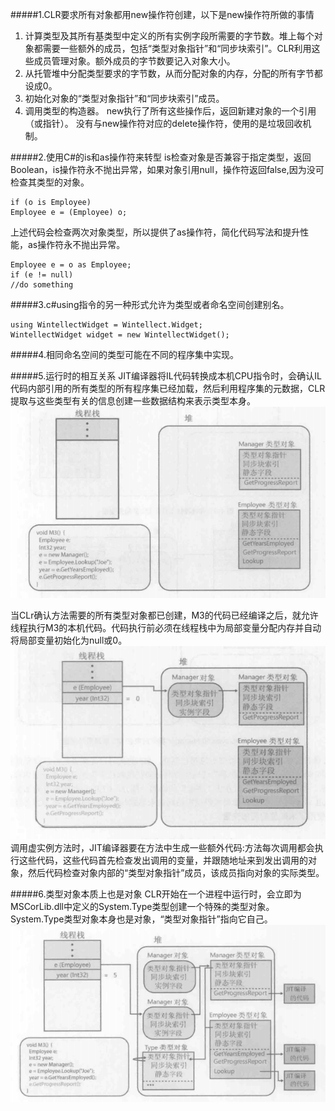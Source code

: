 #####1.CLR要求所有对象都用new操作符创建，以下是new操作符所做的事情
   
1. 计算类型及其所有基类型中定义的所有实例字段所需要的字节数。堆上每个对象都需要一些额外的成员，包括“类型对象指针”和“同步块索引”。CLR利用这些成员管理对象。额外成员的字节数要记入对象大小。
2. 从托管堆中分配类型要求的字节数，从而分配对象的内存，分配的所有字节都设成0。
3. 初始化对象的“类型对象指针”和“同步块索引”成员。
4. 调用类型的构造器。
new执行了所有这些操作后，返回新建对象的一个引用（或指针）。
没有与new操作符对应的delete操作符，使用的是垃圾回收机制。

#####2.使用C#的is和as操作符来转型
is检查对象是否兼容于指定类型，返回Boolean，is操作符永不抛出异常，如果对象引用null，操作符返回false,因为没可检查其类型的对象。
```
if (o is Employee)
Employee e = (Employee) o;
```
上述代码会检查两次对象类型，所以提供了as操作符，简化代码写法和提升性能，as操作符永不抛出异常。
```
Employee e = o as Employee;
if (e != null)
//do something
```
#####3.c#using指令的另一种形式允许为类型或者命名空间创建别名。
```
using WintellectWidget = Wintellect.Widget;
WintellectWidget widget = new WintellectWidget();
```
#####4.相同命名空间的类型可能在不同的程序集中实现。

#####5.运行时的相互关系
JIT编译器将IL代码转换成本机CPU指令时，会确认IL代码内部引用的所有类型的所有程序集已经加载，然后利用程序集的元数据，CLR提取与这些类型有关的信息创建一些数据结构来表示类型本身。
![](../Pictures/CLR_via_C_Sharp/04_01.png)

当CLr确认方法需要的所有类型对象都已创建，M3的代码已经编译之后，就允许线程执行M3的本机代码。代码执行前必须在线程栈中为局部变量分配内存并自动将局部变量初始化为null或0。
![](../Pictures/CLR_via_C_Sharp/04_02.png)
调用虚实例方法时，JIT编译器要在方法中生成一些额外代码:方法每次调用都会执行这些代码，这些代码首先检查发出调用的变量，并跟随地址来到发出调用的对象，然后代码检查对象内部的“类型对象指针”成员，该成员指向对象的实际类型。

#####6.类型对象本质上也是对象
CLR开始在一个进程中运行时，会立即为MSCorLib.dll中定义的System.Type类型创建一个特殊的类型对象。
System.Type类型对象本身也是对象，“类型对象指针”指向它自己。
![](../Pictures/CLR_via_C_Sharp/04_03.png)
